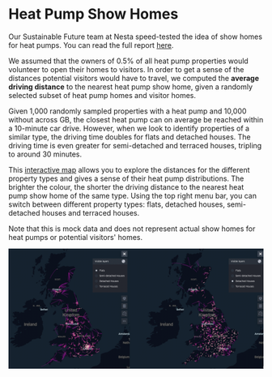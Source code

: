 # Heat Pump Show Homes

Our Sustainable Future team at Nesta speed-tested the idea of show homes for heat pumps. You can read the full report <a href="https://www.nesta.org.uk/a-network-of-show-homes-for-heat-pumps/" title="Wales EPC IMD">here</a>.

We assumed that the owners of 0.5% of all heat pump properties would volunteer to open their homes to visitors. In order to get a sense of the distances potential visitors would have to travel, we computed the **average driving distance** to the nearest heat pump show home, given a randomly selected subset of heat pump homes and visitor homes.

Given 1,000 randomly sampled properties with a heat pump and 10,000 without across GB, the closest heat pump can on average be reached within a 10-minute car drive. However, when we look to identify properties of a similar type, the driving time doubles for flats and detached houses. The driving time is even greater for semi-detached and terraced houses, tripling to around 30 minutes.

This <a href="Distances_similar" title="Distance to nearest show home">interactive map</a> allows you to explore the distances for the different property types and gives a sense of their heat pump distributions. The brighter the colour, the shorter the driving distance to the nearest heat pump show home of the same type. Using the top right menu bar, you can switch between different property types: flats, detached houses, semi-detached houses and terraced houses.

Note that this is mock data and does not represent actual show homes for heat pumps or potential visitors' homes.

<a href="Distances_similar" rel="">![Foo](screenshot_distance_map.png)</a>
